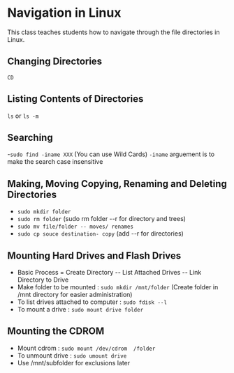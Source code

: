 # Navigation in Linux

This class teaches students how to navigate through the file directories in Linux.

## Changing Directories
`CD`

## Listing Contents of Directories
`ls` or `ls -m`

## Searching
-`sudo find -iname XXX` (You can use Wild Cards)
`-iname` arguement is to make the search case insensitive

## Making, Moving Copying, Renaming and Deleting Directories
- `sudo mkdir folder`
- `sudo rm folder` (sudo rm folder --r for directory and trees)
- `sudo mv file/folder -- moves/ renames`
- `sudo cp souce destination- copy` (add --r for directories)

## Mounting Hard Drives and Flash Drives
- Basic Process = Create Directory -- List Attached Drives -- Link Directory to Drive
- Make folder to be mounted : `sudo mkdir /mnt/folder` (Create folder in /mnt directory for easier administration)
- To list drives attached to computer : `sudo fdisk --l`
- To mount a drive : `sudo mount drive folder`

## Mounting the CDROM
- Mount cdrom : `sudo mount /dev/cdrom  /folder`
- To unmount drive : `sudo umount drive`
- Use /mnt/subfolder for exclusions later
